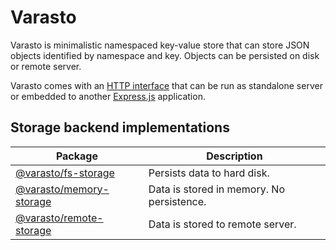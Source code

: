# Varasto

Varasto is minimalistic namespaced key-value store that can store JSON objects
identified by namespace and key. Objects can be persisted on disk or remote
server.

Varasto comes with an [HTTP interface] that can be run as standalone server or
embedded to another [Express.js] application.

[http interface]: https://www.npmjs.com/package/@varasto/server
[express.js]: https://expressjs.com

## Storage backend implementations

| Package                   | Description                               |
| ------------------------- | ----------------------------------------- |
| [@varasto/fs-storage]     | Persists data to hard disk.               |
| [@varasto/memory-storage] | Data is stored in memory. No persistence. |
| [@varasto/remote-storage] | Data is stored to remote server.          |

[@varasto/fs-storage]: https://www.npmjs.com/package/@varasto/fs-storage
[@varasto/memory-storage]: https://www.npmjs.com/package/@varasto/memory-storage
[@varasto/remote-storage]: https://www.npmjs.com/package/@varasto/remote-storage
